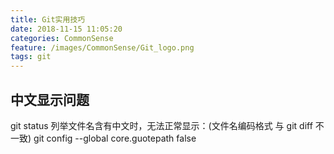 ```yaml
---
title: Git实用技巧
date: 2018-11-15 11:05:20
categories: CommonSense
feature: /images/CommonSense/Git_logo.png
tags: git
---
```


## 中文显示问题
git status 列举文件名含有中文时，无法正常显示：(文件名编码格式 与 git diff 不一致)
git config \-\-global core.guotepath false
